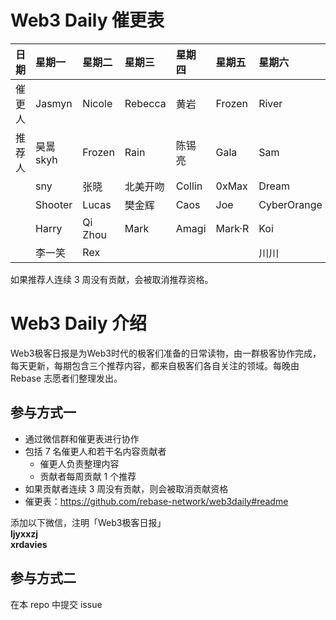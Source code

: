 # Web3 Daily 催更表

|日期|星期一|星期二|星期三|星期四|星期五|星期六|星期天|
|:----|:----|:----|:----|:----|:----|:----|:----|
|催更人|Jasmyn      |Nicole        |Rebecca   |黄岩     |Frozen        |River        |林柒柒        |
|推荐人|昊暠skyh     |Frozen       |Rain      |陈锡亮    |Gala        |Sam          |Yan          |
|     |sny          |张晓         |北美开吻   |Collin   |0xMax        |Dream        |Zhangxuesong |
|     |Shooter      |Lucas        |樊金辉     |Caos     |Joe         |CyberOrange | Survivor    |
|     |Harry        |Qi Zhou       |Mark     | Amagi    | Mark·R     | Koi        | Aaron Chi   |
|     |李一笑        |Rex           |         |          |            | 川川       | Keven      |

如果推荐人连续 3 周没有贡献，会被取消推荐资格。


# Web3 Daily 介绍
Web3极客日报是为Web3时代的极客们准备的日常读物，由一群极客协作完成，每天更新，每期包含三个推荐内容，都来自极客们各自关注的领域。每晚由 Rebase 志愿者们整理发出。

## 参与方式一
- 通过微信群和催更表进行协作
- 包括 7 名催更人和若干名内容贡献者
  - 催更人负责整理内容
  - 贡献者每周贡献 1 个推荐 
- 如果贡献者连续 3 周没有贡献，则会被取消贡献资格
- 催更表：https://github.com/rebase-network/web3daily#readme

添加以下微信，注明「Web3极客日报」  
**ljyxxzj**  
**xrdavies**  


## 参与方式二
在本 repo 中提交 issue

